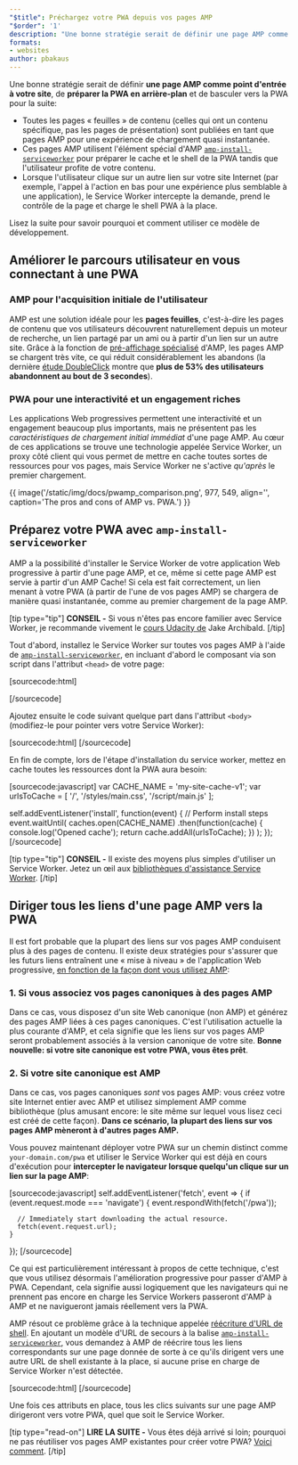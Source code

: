 ```yaml
---
"$title": Préchargez votre PWA depuis vos pages AMP
"$order": '1'
description: "Une bonne stratégie serait de définir une page AMP comme point d'entrée à votre site, de préparer la PWA en arrière-plan et de basculer ..."
formats:
- websites
author: pbakaus
---
```


Une bonne stratégie serait de définir **une page AMP comme point d'entrée à votre site**, de **préparer la PWA en arrière-plan** et de basculer vers la PWA pour la suite:

- Toutes les pages « feuilles » de contenu (celles qui ont un contenu spécifique, pas les pages de présentation) sont publiées en tant que pages AMP pour une expérience de chargement quasi instantanée.
- Ces pages AMP utilisent l'élément spécial d'AMP [`amp-install-serviceworker`](../../../documentation/components/reference/amp-install-serviceworker.md) pour préparer le cache et le shell de la PWA tandis que l'utilisateur profite de votre contenu.
- Lorsque l'utilisateur clique sur un autre lien sur votre site Internet (par exemple, l'appel à l'action en bas pour une expérience plus semblable à une application), le Service Worker intercepte la demande, prend le contrôle de la page et charge le shell PWA à la place.

Lisez la suite pour savoir pourquoi et comment utiliser ce modèle de développement.

## Améliorer le parcours utilisateur en vous connectant à une PWA

### AMP pour l'acquisition initiale de l'utilisateur

AMP est une solution idéale pour les **pages feuilles**, c'est-à-dire les pages de contenu que vos utilisateurs découvrent naturellement depuis un moteur de recherche, un lien partagé par un ami ou à partir d'un lien sur un autre site. Grâce à la fonction de [pré-affichage spécialisé](../../../about/how-amp-works.html) d'AMP, les pages AMP se chargent très vite, ce qui réduit considérablement les abandons (la dernière [étude DoubleClick](https://www.doubleclickbygoogle.com/articles/mobile-speed-matters/) montre que **plus de 53% des utilisateurs abandonnent au bout de 3 secondes**).

### PWA pour une interactivité et un engagement riches

Les applications Web progressives permettent une interactivité et un engagement beaucoup plus importants, mais ne présentent pas les *caractéristiques de chargement initial immédiat* d'une page AMP. Au cœur de ces applications se trouve une technologie appelée Service Worker, un proxy côté client qui vous permet de mettre en cache toutes sortes de ressources pour vos pages, mais Service Worker ne s'active *qu'après* le premier chargement.

{{ image('/static/img/docs/pwamp_comparison.png', 977, 549, align='', caption='The pros and cons of AMP vs. PWA.') }}

## Préparez votre PWA avec `amp-install-serviceworker`

AMP a la possibilité d'installer le Service Worker de votre application Web progressive à partir d'une page AMP, et ce, même si cette page AMP est servie à partir d'un AMP Cache! Si cela est fait correctement, un lien menant à votre PWA (à partir de l'une de vos pages AMP) se chargera de manière quasi instantanée, comme au premier chargement de la page AMP.

[tip type="tip"] **CONSEIL -** Si vous n'êtes pas encore familier avec Service Worker, je recommande vivement le [cours Udacity de](https://www.udacity.com/course/offline-web-applications--ud899) Jake Archibald. [/tip]

Tout d'abord, installez le Service Worker sur toutes vos pages AMP à l'aide de [`amp-install-serviceworker`](../../../documentation/components/reference/amp-install-serviceworker.md), en incluant d'abord le composant via son script dans l'attribut `<head>` de votre page:

[sourcecode:html]
<script async custom-element="amp-install-serviceworker"
  src="https://cdn.ampproject.org/v0/amp-install-serviceworker-0.1.js"></script>
[/sourcecode]

Ajoutez ensuite le code suivant quelque part dans l'attribut `<body>` (modifiez-le pour pointer vers votre Service Worker):

[sourcecode:html]
<amp-install-serviceworker
      src="https://www.your-domain.com/serviceworker.js"
      layout="nodisplay">
</amp-install-serviceworker>
[/sourcecode]

En fin de compte, lors de l'étape d'installation du service worker, mettez en cache toutes les ressources dont la PWA aura besoin:

[sourcecode:javascript]
var CACHE_NAME = 'my-site-cache-v1';
var urlsToCache = [
  '/',
  '/styles/main.css',
  '/script/main.js'
];

self.addEventListener('install', function(event) {
  // Perform install steps
  event.waitUntil(
    caches.open(CACHE_NAME)
      .then(function(cache) {
        console.log('Opened cache');
        return cache.addAll(urlsToCache);
      })
  );
});
[/sourcecode]

[tip type="tip"] **CONSEIL -** Il existe des moyens plus simples d'utiliser un Service Worker. Jetez un œil aux [bibliothèques d'assistance Service Worker](https://github.com/GoogleChrome/sw-helpers). [/tip]

## Diriger tous les liens d'une page AMP vers la PWA

Il est fort probable que la plupart des liens sur vos pages AMP conduisent plus à des pages de contenu. Il existe deux stratégies pour s'assurer que les futurs liens entraînent une « mise à niveau » de l'application Web progressive, [en fonction de la façon dont vous utilisez AMP](../../../documentation/guides-and-tutorials/optimize-measure/discovery.md):

### 1. Si vous associez vos pages canoniques à des pages AMP

Dans ce cas, vous disposez d'un site Web canonique (non AMP) et générez des pages AMP liées à ces pages canoniques. C'est l'utilisation actuelle la plus courante d'AMP, et cela signifie que les liens sur vos pages AMP seront probablement associés à la version canonique de votre site. **Bonne nouvelle: si votre site canonique est votre PWA, vous êtes prêt**.

### 2. Si votre site canonique est AMP

Dans ce cas, vos pages canoniques *sont* vos pages AMP: vous créez votre site Internet entier avec AMP et utilisez simplement AMP comme bibliothèque (plus amusant encore: le site même sur lequel vous lisez ceci est créé de cette façon). **Dans ce scénario, la plupart des liens sur vos pages AMP mèneront à d'autres pages AMP.**

Vous pouvez maintenant déployer votre PWA sur un chemin distinct comme `your-domain.com/pwa` et utiliser le Service Worker qui est déjà en cours d'exécution pour **intercepter le navigateur lorsque quelqu'un clique sur un lien sur la page AMP**:

[sourcecode:javascript]
self.addEventListener('fetch', event => {
    if (event.request.mode === 'navigate') {
      event.respondWith(fetch('/pwa'));

      // Immediately start downloading the actual resource.
      fetch(event.request.url);
    }

});
[/sourcecode]

Ce qui est particulièrement intéressant à propos de cette technique, c'est que vous utilisez désormais l'amélioration progressive pour passer d'AMP à PWA. Cependant, cela signifie aussi logiquement que les navigateurs qui ne prennent pas encore en charge les Service Workers passeront d'AMP à AMP et ne navigueront jamais réellement vers la PWA.

AMP résout ce problème grâce à la technique appelée [réécriture d'URL de shell](../../../documentation/components/reference/amp-install-serviceworker.md#shell-url-rewrite). En ajoutant un modèle d'URL de secours à la balise [`amp-install-serviceworker`](../../../documentation/components/reference/amp-install-serviceworker.md), vous demandez à AMP de réécrire tous les liens correspondants sur une page donnée de sorte à ce qu'ils dirigent vers une autre URL de shell existante à la place, si aucune prise en charge de Service Worker n'est détectée.

[sourcecode:html]
<amp-install-serviceworker
      src="https://www.your-domain.com/serviceworker.js"
      layout="nodisplay"
      data-no-service-worker-fallback-url-match=".*"
      data-no-service-worker-fallback-shell-url="https://www.your-domain.com/pwa">
</amp-install-serviceworker>
[/sourcecode]

Une fois ces attributs en place, tous les clics suivants sur une page AMP dirigeront vers votre PWA, quel que soit le Service Worker.

[tip type="read-on"] **LIRE LA SUITE -** Vous êtes déjà arrivé si loin; pourquoi ne pas réutiliser vos pages AMP existantes pour créer votre PWA? [Voici comment](amp-in-pwa.md). [/tip]
